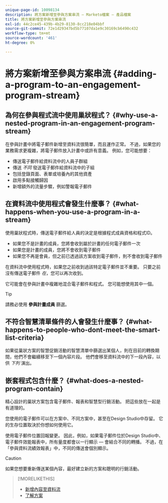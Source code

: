 ```yaml
---
unique-page-id: 10098134
description: 將方案新增至參與方案串流 — Marketo檔案 — 產品檔案
title: 將方案新增至參與方案串流
exl-id: 44c2ce45-439b-4b29-8130-8cc218e04bbf
source-git-commit: 72e1d29347bd5b77107da1e9c30169cb6490c432
workflow-type: tm+mt
source-wordcount: '461'
ht-degree: 0%

---
```


# 將方案新增至參與方案串流 {#adding-a-program-to-an-engagement-program-stream}

## 為何在參與程式流中使用巢狀程式？ {#why-use-a-nested-program-in-an-engagement-program-stream}

在參與計畫中將電子郵件新增至資料流很簡單，而且運作正常。 不過，如果您的業務需求更複雜，將電子郵件放入計畫中或許有意義。 例如，您可能想要：

* 傳送電子郵件給資料流中的人員子群組
* 傳送 *不同* 發送電子郵件給資料流中的子組
* 包括登錄頁面、表單或培養內的其他資產
* 啟用多點接觸歸因
* 新增額外的流量步驟，例如警報電子郵件

## 在資料流中使用程式會發生什麼事？ {#what-happens-when-you-use-a-program-in-a-stream}

使用巢狀程式時，傳送電子郵件給人員的決定是根據程式成員資格和程式ID。

* 如果您不是計畫的成員，您將會收到屬於計畫的任何電子郵件一次
* 如果您是計畫的成員，您將不會收到電子郵件
* 如果您不再是會員，但之前已透過該方案收到電子郵件，則不會收到電子郵件

在資料流中使用程式時，如果您之前收到過該特定電子郵件並不重要。 只要之前沒有傳送電子郵件 *在*，您可以再次收到。

它可能會在參與計畫中複雜地混合電子郵件和程式。 您可能想使用其中一個。

>[!TIP]
>
>請務必使用 **參與計畫成員** 篩選。

## 不符合智慧清單條件的人會發生什麼事？ {#what-happens-to-people-who-dont-meet-the-smart-list-criteria}

如果從巢狀方案的智慧促銷活動的智慧清單中篩選出某個人，則在目前的轉換期間，他們不會繼續移至下一個內容片段。 他們會移至資料流中的下一段內容，以供 *下列* 演出。

## 嵌套程式包含什麼？ {#what-does-a-nested-program-contain}

精心設計的巢狀方案包含電子郵件、報表和智慧型行銷活動。 把這些放在一起是有道理的。

您使用的電子郵件可以在方案中、不同方案中，甚至在Design Studio中存留。 它的生存位置取決於你想如何使用它。

使用電子郵件位置回報變更。 因此，例如，如果電子郵件位於Design Studio中、電子郵件效能報表中，所有量度都會以一行顯示 — 會結合不同的轉播。 不過，在「參與資料流績效報表」中，不同的傳送會個別顯示。

>[!CAUTION]
>
>如果您想要重新傳送某個內容，最好建立新的方案和聰明的行銷活動。

>[!MORELIKETHIS]
>
>* [新增內容至資料流](/help/marketo/product-docs/email-marketing/drip-nurturing/creating-an-engagement-program/add-content-to-a-stream.md)
>* [了解方案](/help/marketo/product-docs/core-marketo-concepts/programs/creating-programs/understanding-programs.md)

